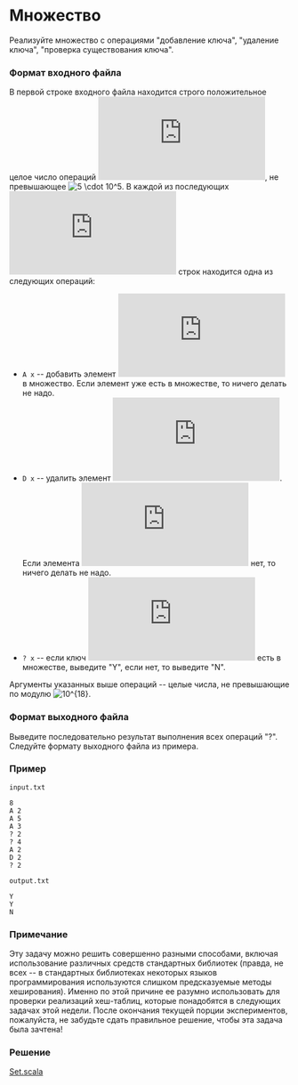 # Множество

Реализуйте множество с операциями "добавление ключа", "удаление ключа", "проверка существования ключа".

### Формат входного файла

В первой строке входного файла находится строго положительное целое число операций ![N](https://latex.codecogs.com/svg.latex?N), не превышающее ![5 \cdot 10^5](https://latex.codecogs.com/svg.latex?5\cdot10^5).  В каждой из последующих ![N](https://latex.codecogs.com/svg.latex?N) строк находится одна из следующих операций:

- `A x` -- добавить элемент ![x](https://latex.codecogs.com/svg.latex?x) в множество.  Если элемент уже есть в множестве, то ничего делать не надо.
- `D x` -- удалить элемент ![x](https://latex.codecogs.com/svg.latex?x).  Если элемента ![x](https://latex.codecogs.com/svg.latex?x) нет, то ничего делать не надо.
- `? x` -- если ключ ![x](https://latex.codecogs.com/svg.latex?x) есть в множестве, выведите "Y", если нет, то выведите "N".

Аргументы указанных выше операций -- целые числа, не превышающие по модулю ![10^{18}](https://latex.codecogs.com/svg.latex?10^{18}).

### Формат выходного файла

Выведите последовательно результат выполнения всех операций "?".  Следуйте формату выходного файла из примера.

### Пример

`input.txt`
```
8
A 2
A 5
A 3
? 2
? 4
A 2
D 2
? 2
```

`output.txt`
```
Y
Y
N
```

### Примечание

Эту задачу можно решить совершенно разными способами, включая использование различных средств стандартных библиотек (правда, не всех -- в стандартных библиотеках некоторых языков программирования используются слишком предсказуемые методы хеширования).  Именно по этой причине ее разумно использовать для проверки реализаций хеш-таблиц, которые понадобятся в следующих задачах этой недели.  После окончания текущей порции экспериментов, пожалуйста, не забудьте сдать правильное решение, чтобы эта задача была зачтена!

### Решение

[Set.scala](Set.scala)
